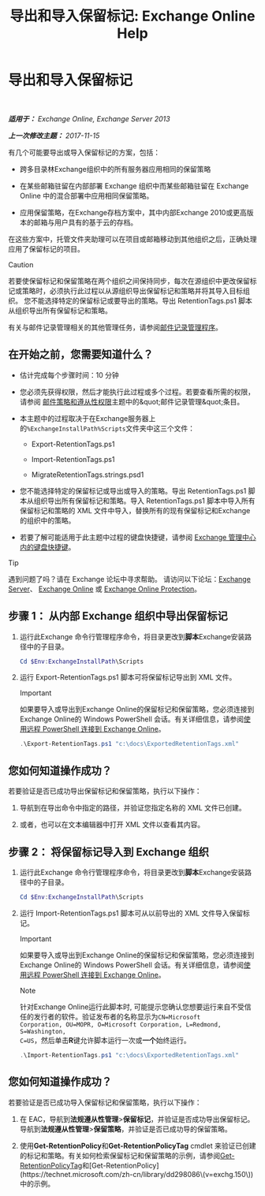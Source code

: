 ﻿---
title: '导出和导入保留标记: Exchange Online Help'
TOCTitle: 导出和导入保留标记
ms:assetid: 18405ea2-7ccc-475e-bd84-8b040e17bf44
ms:mtpsurl: https://technet.microsoft.com/zh-cn/library/JJ907307(v=EXCHG.150)
ms:contentKeyID: 51408199
ms.date: 05/23/2018
mtps_version: v=EXCHG.150
ms.translationtype: MT
---

# 导出和导入保留标记

 

_**适用于：** Exchange Online, Exchange Server 2013_

_**上一次修改主题：** 2017-11-15_

有几个可能要导出或导入保留标记的方案，包括：

  - 跨多目录林Exchange组织中的所有服务器应用相同的保留策略

  - 在某些邮箱驻留在内部部署 Exchange 组织中而某些邮箱驻留在 Exchange Online 中的混合部署中应用相同保留策略。

  - 应用保留策略，在Exchange存档方案中，其中内部Exchange 2010或更高版本的邮箱与用户具有的基于云的存档。

在这些方案中，托管文件夹助理可以在项目或邮箱移动到其他组织之后，正确处理应用了保留标记的项目。

> [!CAUTION]  
> 若要使保留标记和保留策略在两个组织之间保持同步，每次在源组织中更改保留标记或策略时，必须执行此过程以从源组织导出保留标记和策略并将其导入目标组织。
> 您不能选择特定的保留标记或要导出的策略。导出 RetentionTags.ps1 脚本从组织导出所有保留标记和策略。


有关与邮件记录管理相关的其他管理任务，请参阅[邮件记录管理程序](messaging-records-management-procedures-exchange-2013-help.md)。

## 在开始之前，您需要知道什么？

  - 估计完成每个步骤时间：10 分钟

  - 您必须先获得权限，然后才能执行此过程或多个过程。若要查看所需的权限，请参阅 [邮件策略和遵从性权限](messaging-policy-and-compliance-permissions-exchange-2013-help.md)主题中的\&quot;邮件记录管理\&quot;条目。

  - 本主题中的过程取决于在Exchange服务器上的`%ExchangeInstallPath%Scripts`文件夹中这三个文件：
    
      - Export-RetentionTags.ps1
    
      - Import-RetentionTags.ps1
    
      - MigrateRetentionTags.strings.psd1

  - 您不能选择特定的保留标记或导出或导入的策略。导出 RetentionTags.ps1 脚本从组织导出所有保留标记和策略。导入 RetentionTags.ps1 脚本中导入所有保留标记和策略的 XML 文件中导入，替换所有的现有保留标记和Exchange的组织中的策略。

  - 若要了解可能适用于此主题中过程的键盘快捷键，请参阅 [Exchange 管理中心内的键盘快捷键](keyboard-shortcuts-in-the-exchange-admin-center-exchange-online-protection-help.md)。

> [!TIP]  
> 遇到问题了吗？请在 Exchange 论坛中寻求帮助。 请访问以下论坛：<a href="https://go.microsoft.com/fwlink/p/?linkid=60612">Exchange Server</a>、 <a href="https://go.microsoft.com/fwlink/p/?linkid=267542">Exchange Online</a> 或 <a href="https://go.microsoft.com/fwlink/p/?linkid=285351">Exchange Online Protection</a>。


## 步骤 1： 从内部 Exchange 组织中导出保留标记

1.  运行此Exchange 命令行管理程序命令，将目录更改到**脚本**Exchange安装路径中的子目录。
    
    ```powershell
    Cd $Env:ExchangeInstallPath\Scripts
    ```

2.  运行 Export-RetentionTags.ps1 脚本可将保留标记导出到 XML 文件。
    
    > [!IMPORTANT]  
    > 如果要导入或导出到Exchange Online的保留标记和保留策略，您必须连接到Exchange Online的 Windows PowerShell 会话。有关详细信息，请参阅<a href="https://technet.microsoft.com/zh-cn/library/jj984289(v=exchg.150)">使用远程 PowerShell 连接到 Exchange Online</a>。
    
    ```powershell
    .\Export-RetentionTags.ps1 "c:\docs\ExportedRetentionTags.xml"
    ```

## 您如何知道操作成功？

若要验证是否已成功导出保留标记和保留策略，执行以下操作：

1.  导航到在导出命令中指定的路径，并验证您指定名称的 XML 文件已创建。

2.  或者，也可以在文本编辑器中打开 XML 文件以查看其内容。

## 步骤 2： 将保留标记导入到 Exchange 组织

1.  运行此Exchange 命令行管理程序命令，将目录更改到**脚本**Exchange安装路径中的子目录。
    
    ```powershell
    Cd $Env:ExchangeInstallPath\Scripts
    ```

2.  运行 Import-RetentionTags.ps1 脚本可从以前导出的 XML 文件导入保留标记。
    
    > [!IMPORTANT]  
    > 如果要导入或导出到Exchange Online的保留标记和保留策略，您必须连接到Exchange Online的 Windows PowerShell 会话。有关详细信息，请参阅<a href="https://technet.microsoft.com/zh-cn/library/jj984289(v=exchg.150)">使用远程 PowerShell 连接到 Exchange Online</a>。
    
    > [!NOTE]  
    > 针对Exchange Online运行此脚本时, 可能提示您确认您想要运行来自不受信任的发行者的软件。验证发布者的名称显示为<code>CN=Microsoft Corporation, OU=MOPR, O=Microsoft Corporation, L=Redmond, S=Washington, C=US</code>，然后单击<strong>R</strong>键允许脚本运行一次或<strong>一个</strong>始终运行。
    
    ```powershell
    .\Import-RetentionTags.ps1 "c:\docs\ExportedRetentionTags.xml"
    ```

## 您如何知道操作成功？

若要验证是否已成功导入保留标记和保留策略，执行以下操作：

1.  在 EAC，导航到**法规遵从性管理**\>**保留标记**，并验证是否成功导出保留标记。导航到**法规遵从性管理**\>**保留策略**，并验证是否已成功导的保留策略。

2.  使用**Get-RetentionPolicy**和**Get-RetentionPolicyTag** cmdlet 来验证已创建的标记和策略。有关如何检索保留标记和保留策略的示例，请参阅[Get-RetentionPolicyTag](https://technet.microsoft.com/zh-cn/library/dd298009\(v=exchg.150\))和[Get-RetentionPolicy](https://technet.microsoft.com/zh-cn/library/dd298086\(v=exchg.150\))中的示例。

